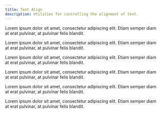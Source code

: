 ```yaml
---
title: Text Align
description: Utilities for controlling the alignment of text.
---
```

<table-utility prefix="text" property="text-align" class="mb-lg"></table-utility>
<card-example>
	<div class="rounded-md bg-surface-1 px-sm">
		<p class="text-left border-b border-surface-3 p-sm">Lorem ipsum
			dolor sit amet, consectetur adipiscing elit. Etiam semper diam at
			erat pulvinar, at pulvinar felis blandit.</p>
		<p class="text-center border-b border-surface-3 p-sm">Lorem ipsum
			dolor sit amet, consectetur adipiscing elit. Etiam semper diam at
			erat pulvinar, at pulvinar felis blandit.</p>
		<p class="text-right border-b border-surface-3 p-sm">Lorem ipsum
			dolor sit amet, consectetur adipiscing elit. Etiam semper diam at
			erat pulvinar, at pulvinar felis blandit.</p>
		<p class="text-justify border-b border-surface-3 p-sm">Lorem ipsum
			dolor sit amet, consectetur adipiscing elit. Etiam semper diam at
			erat pulvinar, at pulvinar felis blandit.</p>
		<p class="text-start border-b border-surface-3 p-sm">Lorem ipsum
			dolor sit amet, consectetur adipiscing elit. Etiam semper diam at
			erat pulvinar, at pulvinar felis blandit.</p>
		<p class="text-end p-sm">Lorem ipsum dolor sit amet, consectetur adipiscing
			elit. Etiam semper diam at erat pulvinar, at pulvinar felis blandit.</p>
	</div>
</card-example>